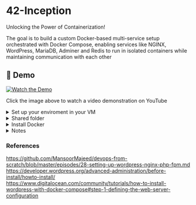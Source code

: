 # 42-Inception
Unlocking the Power of Containerization!

The goal is to build a custom Docker-based multi-service setup orchestrated with Docker Compose, enabling services like NGINX, WordPress, MariaDB, Adminer and Redis to run in isolated containers while maintaining communication with each other


## 🎥 Demo

[![Watch the Demo](https://youtu.be/4M23pr9_-nM)](https://youtu.be/4M23pr9_-nM)

Click the image above to watch a video demonstration on YouTube

<details>
  <summary>Set up your enviroment in your VM</summary>

Add a User to the different Groups on Debian/Ubuntu-based distribution

Switch to the root user or another user with sudo privileges:
	
	* log in as root:
		su -
		sudo adduser login
		sudo usermod -aG sudo login
		sudo usermod -aG docker login
	* or log in with another user with sudo privileges and use `sudo`
	
	Log back to `login` user
	    su login 
	To verify the addition. Should return `root`
	    sudo whoami
	
	
Directly Editing the sudoers File
	
	1. log in as root:
	    su -
	2. This command safely edits the sudoers file:
	    visudo
	3. Add a line like this to give <login> sudo privileges:
	   <login> ALL=(ALL) ALL
</details>

<details>
  <summary>Shared folder</summary>

1. Ensure the vboxsf module is loaded:
    sudo modprobe vboxsf
2. Add an entry to /etc/fstab:
    shared_folder_name  /path/to/mount/point  vboxsf  defaults  0  0
3. After any changes in /etc/fstab run:
    systemctl daemon-reload
4. After adding the entry to /etc/fstab, mount the shared folder without rebooting:
    sudo mount -a

Maunt manually:

	sudo mount -t vboxsf <FolderName> /path/to/mount/point

</details>


<details>
  <summary>Install Docker</summary>


```bash
    sudo apt update && apt install docker.io -y
```

Install Docker Compose -> 
```href
    https://docs.docker.com/compose/install/linux/#install-using-the-repository
```

Docker Compose Contribute documentation
```href
    https://github.com/docker/compose/blob/main/CONTRIBUTING.md
```

Dockerfile 
```href
    https://docs.docker.com/build/building/packaging/
```

</details>


<details>
  <summary>Notes</summary>

	Create a password to the DB
	$ openssl rand -base64 32 > db_password.txt
	$ openssl rand -base64 32 > db_root_password.txt

	PASSWORD=$(tp -dc a-zA-Z0-9 < /dev/urandom | head -c 12)
	mysql -u root -p <<EOF
	creat database $HOSTNAME;


	Configuration mariadb:
	apt-get update && \
		apt-get install -y mariadb-server && \
		rm -rf /var/lib/apt/lists/*

	- modify bind-address 0.0.0.0 to listen on all network interfaces
	$ /etc/mysql/mariadb.conf.d/50-server.cnf
	- to start the MariaDB service
	$ service mysql start
	- check its status (If MariaDB is running, it should show that it's active.)
	$ service mysql status
</details>

### References

https://github.com/MansoorMajeed/devops-from-scratch/blob/master/episodes/28-setting-up-wordpress-nginx-php-fpm.md
https://developer.wordpress.org/advanced-administration/before-install/howto-install/
https://www.digitalocean.com/community/tutorials/how-to-install-wordpress-with-docker-compose#step-1-defining-the-web-server-configuration

